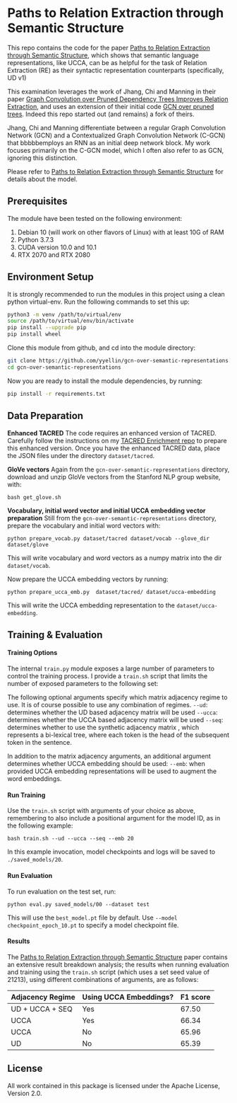 Paths to Relation Extraction through Semantic Structure
==========
This repo contains the code for the paper [Paths to Relation Extraction through Semantic Structure](https://aclanthology.org/2021.findings-acl.231/), which shows that semantic language representations, like UCCA, can be as helpful for the task of Relation Extraction (RE) as their syntactic representation counterparts (specifically, UD v1)

This examination leverages the  work of Jhang, Chi and Manning in their paper [Graph Convolution over Pruned Dependency Trees Improves Relation Extraction](https://nlp.stanford.edu/pubs/zhang2018graph.pdf), and uses an extension of their initial code [GCN over pruned trees](https://github.com/qipeng/gcn-over-pruned-trees). Indeed this repo started out (and remains) a fork of theirs. 

Jhang, Chi and Manning differentiate between a regular Graph Convolution Network (GCN) and a Contextualized Graph Convolution Network (C-GCN) that bbbbbemploys an RNN as an initial deep network block. My work focuses primarily on the C-GCN model, which I often also refer to as GCN, ignoring this distinction.

Please refer to  [Paths to Relation Extraction through Semantic Structure](https://github.com/yyellin/gcn-over-semantic-representations/blob/master/Paths_to_Relation_Extraction_through_Semantic_Structures.pdf) for details about the model.


## Prerequisites
The module have been tested on the following environment:
1. Debian 10 (will work on other flavors of Linux) with at least 10G of RAM
2. Python 3.7.3
4. CUDA version 10.0 and 10.1
5. RTX 2070 and RTX 2080


## Environment Setup
It is strongly recommended to run the modules in this project using a clean python virtual-env. Run the following commands to set this up:

```bash
python3 -m venv /path/to/virtual/env
source /path/to/virtual/env/bin/activate
pip install --upgrade pip
pip install wheel
```
Clone this module from github, and cd into the module directory:
```bash
git clone https://github.com/yyellin/gcn-over-semantic-representations.git
cd gcn-over-semantic-representations
```
Now you are ready to install the module dependencies, by running:
```bash
pip install -r requirements.txt
```

## Data Preparation

**Enhanced TACRED**
The code requires an enhanced version of TACRED. Carefully follow the instructions on my  [TACRED Enrichment repo](https://github.com/yyellin/tacred-enrichment) to prepare this enhanced version. 
Once you have the enhanced TACRED data, place the JSON files under the directory `dataset/tacred`.

**GloVe vectors**
Again from the `gcn-over-semantic-representations` directory,  download and unzip GloVe vectors from the Stanford NLP group website, with:
```
bash get_glove.sh
```

**Vocabulary, initial word vector and initial UCCA embedding vector preparation**
Still from the `gcn-over-semantic-representations` directory,   prepare the  vocabulary and initial word vectors with:
```
python prepare_vocab.py dataset/tacred dataset/vocab --glove_dir dataset/glove
```
This will write vocabulary and word vectors as a numpy matrix into the dir `dataset/vocab`.

Now  prepare the UCCA embedding  vectors by running:
```
python prepare_ucca_emb.py  dataset/tacred/ dataset/ucca-embedding
```
This will write the UCCA embedding representation to the `dataset/ucca-embedding`.


## Training & Evaluation

#### Training Options
The internal `train.py` module exposes a large number of parameters to control the training process. I provide a `train.sh` script that limits the number of exposed parameters to the following set:

The following optional arguments specify which matrix adjacency regime to use. It is of course possible to use any combination of regimes.
`--ud`: determines whether the UD based adjacency matrix will be used
`--ucca`: determines whether the UCCA based adjacency matrix will be used
`--seq`: determines whether to use the synthetic adjacency matrix , which represents a bi-lexical tree, where each token is the head of the subsequent token in the sentence.

In addition to the matrix adjacency arguments, an additional argument determines whether UCCA embedding should be used:
`--emb`:  when provided UCCA embedding representations will be used to augment the word embeddings.

#### Run Training

Use the `train.sh` script with arguments of your choice as above, remembering to also include a positional argument for the model ID, as in the following example:
```
bash train.sh --ud --ucca --seq --emb 20
```
In this example invocation, model checkpoints and logs will be saved to `./saved_models/20`.

#### Run Evaluation

To run evaluation on the test set, run:
```
python eval.py saved_models/00 --dataset test
```

This will use the `best_model.pt` file by default. Use `--model checkpoint_epoch_10.pt` to specify a model checkpoint file.

#### Results
The  [Paths to Relation Extraction through Semantic Structure](https://github.com/yyellin/gcn-over-semantic-representations/blob/master/Paths_to_Relation_Extraction_through_Semantic_Structures.pdf) paper contains an extensive result breakdown analysis; the results when running evaluation and training using the `train.sh` script (which uses a set seed value of 21213), using different combinations of arguments, are as follows:

| Adjacency Regime | Using UCCA Embeddings? | F1 score |
| ---------------- | ---------------------- | -------- |
| UD + UCCA + SEQ  | Yes                    | 67.50    |
| UCCA             | Yes                    | 66.34    |
| UCCA             | No                     | 65.96    |
| UD               | No                     | 65.39    |



## License

All work contained in this package is licensed under the Apache License, Version 2.0. 
